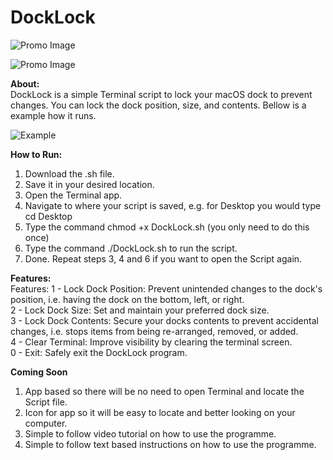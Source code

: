 # DockLock

![Promo Image](https://otglot.weebly.com/uploads/4/4/8/2/44824789/promo_orig.png) <br>

![Promo Image](https://otglot.weebly.com/uploads/4/4/8/2/44824789/promo-2_orig.png)

**About:** <br>
DockLock is a simple Terminal script to lock your macOS dock to prevent changes. You can lock the dock position, size, and contents.
Bellow is a example how it runs.

![Example](https://i.imgur.com/mnXnTjP.png)

**How to Run:** <br>
1. Download the .sh file.
2. Save it in your desired location.
3. Open the Terminal app.
4. Navigate to where your script is saved, e.g. for Desktop you would type cd Desktop
5. Type the command chmod +x DockLock.sh (you only need to do this once)
6. Type the command ./DockLock.sh to run the script.
7. Done. Repeat steps 3, 4 and 6 if you want to open the Script again. 

**Features:** <br>
Features:
1 - Lock Dock Position: Prevent unintended changes to the dock's position, i.e. having the dock on the bottom, left, or right. <br>
2 - Lock Dock Size: Set and maintain your preferred dock size. <br>
3 - Lock Dock Contents: Secure your docks contents to prevent accidental changes, i.e. stops items from being re-arranged, removed, or added. <br>
4 - Clear Terminal: Improve visibility by clearing the terminal screen. <br>
0 - Exit: Safely exit the DockLock program. <br>

**Coming Soon** <br>
1. App based so there will be no need to open Terminal and locate the Script file. <br>
2. Icon for app so it will be easy to locate and better looking on your computer. <br>
3. Simple to follow video tutorial on how to use the programme. <br>
4. Simple to follow text based instructions on how to use the programme. <br>
